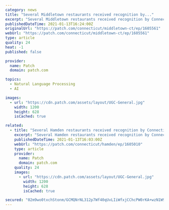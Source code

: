 ```yaml
---
category: news
title: "Several Middletown restaurants received recognition by..."
excerpt: "Several Middletown restaurants received recognition by Connecticut Magazine for being among the best eateries in the state. What is your favorite restaurant in Middletown? Let us know what is your favorite dish to order."
publishedDateTime: 2021-01-13T16:24:00Z
originalUrl: "https://patch.com/connecticut/middletown-ct/ep/1605561"
webUrl: "https://patch.com/connecticut/middletown-ct/ep/1605561"
type: article
quality: 24
heat: -1
published: false

provider:
  name: Patch
  domain: patch.com

topics:
  - Natural Language Processing
  - AI

images:
  - url: "https://cdn.patch.com/assets/layout/UGC-General.jpg"
    width: 1200
    height: 628
    isCached: true

related:
  - title: "Several Hamden restaurants received recognition by Connecticut..."
    excerpt: "Several Hamden restaurants received recognition by Connecticut Magazine for being among the best eateries in the state. What is your favorite restaurant in Hamden? Let us know what is your favorite dish to order."
    publishedDateTime: 2021-01-13T16:03:00Z
    webUrl: "https://patch.com/connecticut/hamden/ep/1605010"
    type: article
    provider:
      name: Patch
      domain: patch.com
    quality: 24
    images:
      - url: "https://cdn.patch.com/assets/layout/UGC-General.jpg"
        width: 1200
        height: 628
        isCached: true

secured: "02m9wo0txchStonm/GCMQNrNL312p7Wf40qUvLIiWfxjCChcPW0rKA+wzN1W9JZ6noX76KjAHKEQO2D8p35aw9RuNV9Z6hC00OT5LbZW7hreCD+VU6722M8vRC5L6gr2tcJKrN/r9JbmblaEfT3d422olhHbln1mOvtOTZGJk6QG9yMlx/iUKpmTAydS3FifM9YQgrcwbi+6G5Q7/eZPxN700gzC5AVQpasDfOaJokvDOiiWDxyJtWZkoNFtAuYKLXJMpj+6v14neQmXebx3m4cbBGUc9XlAG0ilepnHDQYnmrmObabEWqziXFLkihDKyVEE/TskE6jzEDzuc5ctw0aOXRv3NI0DQ4TAPgylaRs=;/0eSi6vtGQCCWq73OQ+NYg=="
---
```



